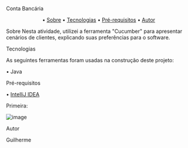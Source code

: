 Conta Bancária
<p align="center"> •
<a href="#sobre">Sobre</a> •
<a href="#tecnologias">Tecnologias</a> •
<a href="#pré-requisitos">Pré-requisitos</a> •
<a href="#autor">Autor</a>
</p>
Sobre
Nesta atividade, utilizei a ferramenta "Cucumber" para apresentar cenários de clientes, explicando suas preferências para o software.

Tecnologias
<p> As seguintes ferramentas foram usadas na construção deste projeto:</p>
<p>• Java </p>
Pré-requisitos
<p>• <a href="https://www.jetbrains.com/pt-br/idea/">IntelliJ IDEA</a></p>
Primeira:

![image](https://github.com/GarciaGGOO/Conta-Banc-ria/assets/111614180/cc5d813b-02d9-42e5-88d9-40894fd5a21d)



Autor
<p> Guilherme </p>
